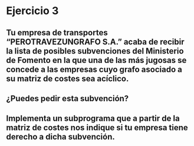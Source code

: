 # Ejercicio 3
## Tu empresa de transportes “PEROTRAVEZUNGRAFO S.A.” acaba de recibir la lista de posibles subvenciones del Ministerio de Fomento en la que una de las más jugosas se concede a las empresas cuyo grafo asociado a su matriz de costes sea acíclico.
## ¿Puedes pedir esta subvención?
## Implementa un subprograma que a partir de la matriz de costes nos indique si tu empresa tiene derecho a dicha subvención. 
